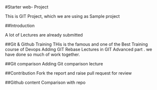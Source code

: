 #Starter web- Project

This is GIT Project, which we are using as Sample project

##Introduction

A lot of Lectures are already submitted


##Git & Github Training
THis is the famous and one of the Best Training course of Devops
Adding GIT Rebase Lectures in GIT Advanced part . we have done so much of work together.


##Git comparison
Adding Git comparison lecture

##Contribution
Fork the report and raise pull request for review 

##Github content
Comparison with repo
